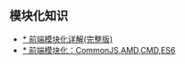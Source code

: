 ## 模块化知识

- [* 前端模块化详解(完整版)](https://juejin.im/post/5c17ad756fb9a049ff4e0a62)
- [* 前端模块化：CommonJS,AMD,CMD,ES6](https://juejin.im/post/6844903576309858318)